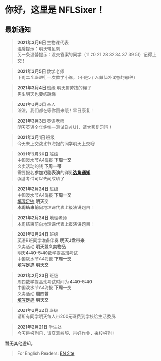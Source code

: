 ﻿# 你好，这里是 NFLSixer！

## 最新通知
>**2021年3月6日** 生物课代表     
温馨提示：明天带鱼刺      
另一条温馨提示：没交答案的同学（11 20 21 28 32 34 37 39 51）记得上交！

>**2021年3月5日** 数学老师       
下周二全班进行一次数学小练。（不是5个人做仙外试卷的那种）       

>**2021年3月4日** 班级
明天带劳技的绳子      
男生明天也要练跳绳      

>**2021年3月3日** 某人    
淦淦，我们都在等你回来哦！早日康复！

>**2021年3月3日** 英语老师     
明天英语全年级统一测试EIM U1，请大家复习哦！

>**2021年3月1日** 班级    
今天未上交泼水节海报的同学明天上交哦!  

>**2021年2月26日** 班级  
中国泼水节A4海报 **下周一交**  
义卖活动的钱 **下周一带**  
需要报名**参加戏剧表演**的详见[**选角通知**](nsonline/en-fest-role-hire)  
强基考试可以去问成绩了  

>**2021年2月24日** 班级  
中国泼水节A4海报 **下周一交**  
[填写足迹](db/dbtoday.md) **明天交**  
>**本周结束前**向地理课代表上报演讲题目！ 

>**2021年2月24日** 地理老师  
>本周结束前向地理课代表上报演讲题目！

>**2021年2月24日** 班级  
英语B班同学准备伴奏 **明天U盘带来**  
义卖活动 **明天带义卖物品**  
明天**4:40-5:40**数学提高班考试  
中国泼水节A4海报 **下周一交**  
[填写足迹](db/dbtoday.md) **明天交**  

>**2021年2月23日** 班级   
周四数学提高班考试时间为 **4:40-5:40**  
中国泼水节A4海报 **下周一交**  
义卖活动 **周四带**  
[填写足迹](db/dbtoday.md) **明天交**  

>**2021年2月22日** 班级  
>请所有同学明天每人带200元班费到学校给生活委员.

>**2021年2月21日** 学生处  
>今天是报到日，请穿着校服，带好作业，来校报到！  

暂无其他通知。

>For English Readers: [EN Site](en/)
